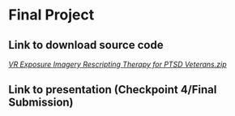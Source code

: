 # Final Project

## Link to download source code
*<a href = "https://drive.google.com/file/d/1bldwv8RLQnNXmXNxlwBQtsAM42yRegC5/view?usp=sharing">VR Exposure Imagery Rescripting Therapy for PTSD Veterans.zip</a>*

## Link to presentation (Checkpoint 4/Final Submission)
*<a href = "https://drive.google.com/file/d/1bldwv8RLQnNXmXNxlwBQtsAM42yRegC5/view?usp=sharing"></a>*
